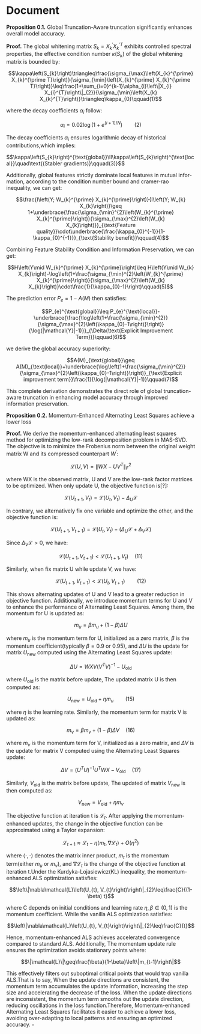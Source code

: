# Document

**Proposition 0.1.** Global Truncation-Aware truncation significantly enhances overall model accuracy.

**Proof.** The global whitening matrix $S_{k}=X_{k}^{\prime} X_{k}^{\prime T}$ exhibits controlled spectral properties, the effective condition number $\kappa\left(S_{k}\right)$ of the global whitening matrix is bounded by:

$$\kappa\left(S_{k}\right)\triangleq\frac{\sigma_{\max}\left(X_{k}^{\prime} X_{k}^{\prime T}\right)}{\sigma_{\min}\left(X_{k}^{\prime} X_{k}^{\prime T}\right)}\leq\frac{1+\sum_{i=0}^{k-1}\alpha_{i}\left\|X_{i} X_{i}^{T}\right\|_{2}}{\sigma_{\min}\left(X_{k} X_{k}^{T}\right)}\triangleq\kappa_{0}\qquad(1)$$

where the decay coefficients $\alpha_{i}$ follow:

$$\alpha_{i}=0.02\log\left(1+e^{(i+1)/ N}\right)\qquad(2)$$

The decay coefficients $\alpha_{i}$ ensures logarithmic decay of historical contributions,which implies:

$$\kappa\left(S_{k}\right)^{\text{global}}\ll\kappa\left(S_{k}\right)^{\text{local}}\quad\text{(Stabler gradients)}\qquad(3)}$$

Additionally, global features strictly dominate local features in mutual infor-mation, according to the condition number bound and cramer-rao inequality, we can get:

$$\frac{I\left(Y; W_{k}^{\prime} X_{k}^{\prime}\right)}{I\left(Y; W_{k} X_{k}\right)}\geq 1+\underbrace{\frac{\sigma_{\min}^{2}\left(W_{k}^{\prime} X_{k}^{\prime}\right)}{\sigma_{\max}^{2}\left(W_{k} X_{k}\right)}}_{\text{Feature quality}}\cdot\underbrace{\frac{\kappa_{0}^{-1}}{1-\kappa_{0}^{-1}}}_{\text{Stability benefit}}\qquad(4)$$

Combining Feature Stability Condition and Information Preservation, we can get:

$$H\left(Y\mid W_{k}^{\prime} X_{k}^{\prime}\right)\leq H\left(Y\mid W_{k} X_{k}\right)-\log\left(1+\frac{\sigma_{\min}^{2}\left(W_{k}^{\prime} X_{k}^{\prime}\right)}{\sigma_{\max}^{2}\left(W_{k} X_{k}\right)}\cdot\frac{1}{\kappa_{0}-1}\right)\qquad(5)$$

The prediction error $P_{e}=1-A(M)$ then satisfies:

$$P_{e}^{\text{global}}\leq P_{e}^{\text{local}}-\underbrace{\frac{\log\left(1+\frac{\sigma_{\min}^{2}}{\sigma_{\max}^{2}\left(\kappa_{0}-1\right)}\right)}{\log(|\mathcal{Y}|-1)}}_{\Delta(\text{Explicit Improvement Term})}\qquad(6)$$

we derive the global accuracy superiority:

$$A(M)_{\text{global}}\geq A(M)_{\text{local}}+\underbrace{\log\left(1+\frac{\sigma_{\min}^{2}}{\sigma_{\max}^{2}\left(\kappa_{0}-1\right)}\right)}_{\text{Explicit improvement term}}\frac{1}{\log(|\mathcal{Y}|-1)}\qquad(7)$$

This complete derivation demonstrates the direct role of global truncation-aware truncation in enhancing model accuracy through improved information preservation.

**Proposition 0.2.** Momentum-Enhanced Alternating Least Squares achieve a lower loss

**Proof.** We derive the momentum-enhanced alternating least squares method for optimizing the low-rank decomposition problem in MAS-SVD. The objective is to minimize the Frobenius norm between the original weight matrix W and its compressed counterpart $W^{\prime}$:

$$\mathcal{L}(U, V)=\left\|W X-U V^{T}\right\|_{F}^{2}$$

where WX is the observed matrix, U and V are the low-rank factor matrices to be optimized. When only update U, the objective function is[?]:

$$\mathcal{L}\left(U_{t+1}, V_{t}\right)=\mathcal{L}\left(U_{t}, V_{t}\right)-\Delta_{U}\mathcal{L}$$

In contrary, we alternatively fix one variable and optimize the other, and the objective function is:

$$\mathcal{L}\left(U_{t+1}, V_{t+1}\right)=\mathcal{L}\left(U_{t}, V_{t}\right)-\left(\Delta_{U}\mathcal{L}+\Delta_{V}\mathcal{L}\right)$$

Since $\Delta_{V}\mathcal{L}>0$, we have:

$$\mathcal{L}\left(U_{t+1}, V_{t+1}\right)<\mathcal{L}\left(U_{t+1}, V_{t}\right)\quad(11)$$

Similarly, when fix matrix U while update V, we have:

$$\mathcal{L}\left(U_{t+1}, V_{t+1}\right)<\mathcal{L}\left(U_{t}, V_{t+1}\right)\qquad(12)$$

This shows alternating updates of U and V lead to a greater reduction in objective function. Additionally, we introduce momentum terms for U and V to enhance the performance of Alternating Least Squares. Among them, the momentum for U is updated as:

$$m_{u}=\beta m_{u}+(1-\beta)\Delta U$$

where $m_{u}$ is the momentum term for U, initialized as a zero matrix, $\beta$ is the momentum coefficient(typically $\beta=0.9$ or 0.95), and $\Delta U$ is the update for matrix $U_{\text{new}}$ computed using the Alternating Least Squares update:

$$\Delta U=W X V\left(V^{T} V\right)^{-1}-U_{\text{old}}$$

where $U_{\text{old}}$ is the matrix before update, The updated matrix U is then computed as:

$$U_{\text{new}}=U_{\text{old}}+\eta m_{u}\qquad(15)$$

where $\eta$ is the learning rate. Similarly, the momentum term for matrix V is updated as:

$$m_{v}=\beta m_{v}+(1-\beta)\Delta V\quad(16)$$

where $m_{v}$ is the momentum term for V, initialized as a zero matrix, and $\Delta V$ is the update for matrix V computed using the Alternating Least Squares update:

$$\Delta V=\left(U^T U\right)^{-1} U^T W X-V_{\text{old}}\quad(17)$$

Similarly, $V_{\text{old}}$ is the matrix before update, The updated of matrix $V_{\text{new}}$ is then computed as:

$$V_{\text{new}}=V_{\text{old}}+\eta m_{v}$$

The objective function at iteration t is $\mathcal{L}_{t}$. After applying the momentum-enhanced updates, the change in the objective function can be approximated using a Taylor expansion:

$$\mathcal{L}_{t+1}\approx\mathcal{L}_{t}-\eta\left\langle m_{t},\nabla\mathcal{L}_{t}\right\rangle+O\left(\eta^{2}\right)$$

where $\langle\cdot,\cdot\rangle$ denotes the matrix inner product, $m_{t}$ is the momentum term(either $m_{u}$ or $\left.m_{v}\right)$, and $\nabla\mathcal{L}_{t}$ is the change of the objective function at iteration t.Under the Kurdyka-Lojasiewicz(KL) inequality, the momentum-enhanced ALS optimization satisfies:

$$\left\|\nabla\mathcal{L}\left(U_{t}, V_{t}\right)\right\|_{2}\leq\frac{C}{(1-\beta) t}$$

where C depends on initial conditions and learning rate $\eta,\beta\in(0,1)$ is the momentum coefficient. While the vanilla ALS optimization satisfies:

$$\left\|\nabla\mathcal{L}\left(U_{t}, V_{t}\right)\right\|_{2}\leq\frac{C}{t}$$

Hence, momentum-enhanced ALS achieves accelerated convergence compared to standard ALS. Additionally, The momentum update rule ensures the optimization avoids stationary points where:

$$\|\mathcal{L}\|\geq\frac{\beta}{1-\beta}\left\|m_{t-1}\right\|$$

This effectively filters out suboptimal critical points that would trap vanilla ALS.That is to say, When the update directions are consistent, the momentum term accumulates the update information, increasing the step size and accelerating the decrease of the loss. When the update directions are inconsistent, the momentum term smooths out the update direction, reducing oscillations in the loss function.Therefore, Momentum-enhanced Alternating Least Squares facilitates it easier to achieve a lower loss, avoiding over-adapting to local patterns and ensuring an optimized accuracy. $\square$
